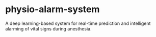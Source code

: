 # physio-alarm-system
A deep learning-based system for real-time prediction and intelligent alarming of vital signs during anesthesia.
